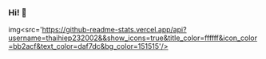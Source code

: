 ### Hi! 👋

img<src='https://github-readme-stats.vercel.app/api?username=thaihiep232002&&show_icons=true&title_color=ffffff&icon_color=bb2acf&text_color=daf7dc&bg_color=151515'/>
